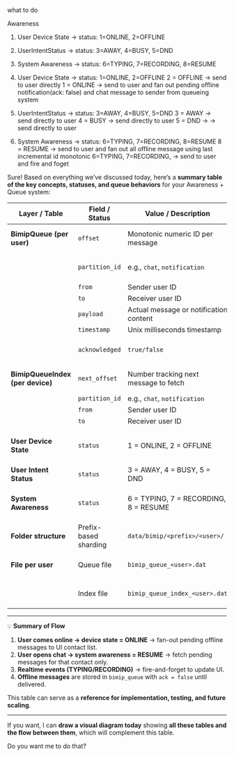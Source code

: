 what to do

Awareness

1. User Device State → status: 1=ONLINE, 2=OFFLINE
2. UserIntentStatus → status: 3=AWAY, 4=BUSY, 5=DND
3. System Awareness → status: 6=TYPING, 7=RECORDING, 8=RESUME

4. User Device State → status: 1=ONLINE, 2=OFFLINE
   2 = OFFLINE -> send to user directly
   1 = ONLINE -> send to user and fan out pending offline notification(ack: false) and chat message to sender from queueing system

5. UserIntentStatus → status: 3=AWAY, 4=BUSY, 5=DND
   3 = AWAY -> send directly to user
   4 = BUSY -> send directly to user
   5 = DND -> -> send directly to user

6. System Awareness → status: 6=TYPING, 7=RECORDING, 8=RESUME
   8 = RESUME -> send to user and fan out all offline message using last incremental id monotonic
   6=TYPING, 7=RECORDING, -> send to user and fire and foget

Sure! Based on everything we’ve discussed today, here’s a **summary table of the key concepts, statuses, and queue behaviors** for your Awareness + Queue system:

| Layer / Table                    | Field / Status        | Value / Description                    | Behavior                                                              |
| -------------------------------- | --------------------- | -------------------------------------- | --------------------------------------------------------------------- |
| **BimipQueue (per user)**        | `offset`              | Monotonic numeric ID per message       | Used to track message order and last fetched position                 |
|                                  | `partition_id`        | e.g., `chat`, `notification`           | Identifies which type of queue the message belongs to                 |
|                                  | `from`                | Sender user ID                         |                                                                       |
|                                  | `to`                  | Receiver user ID                       |                                                                       |
|                                  | `payload`             | Actual message or notification content |                                                                       |
|                                  | `timestamp`           | Unix milliseconds timestamp            |                                                                       |
|                                  | `acknowledged`        | `true/false`                           | Indicates whether the message was delivered/processed                 |
| **BimipQueueIndex (per device)** | `next_offset`         | Number tracking next message to fetch  | Ensures each device fetches messages **idempotently**                 |
|                                  | `partition_id`        | e.g., `chat`, `notification`           |                                                                       |
|                                  | `from`                | Sender user ID                         |                                                                       |
|                                  | `to`                  | Receiver user ID                       |                                                                       |
| **User Device State**            | `status`              | 1 = ONLINE, 2 = OFFLINE                | ONLINE → fan-out pending messages; OFFLINE → direct send only         |
| **User Intent Status**           | `status`              | 3 = AWAY, 4 = BUSY, 5 = DND            | Direct send only                                                      |
| **System Awareness**             | `status`              | 6 = TYPING, 7 = RECORDING, 8 = RESUME  | TYPING/RECORDING → fire-and-forget; RESUME → fan-out pending messages |
| **Folder structure**             | Prefix-based sharding | `data/bimip/<prefix>/<user>/`          | Distributes users evenly across 256 folders                           |
| **File per user**                | Queue file            | `bimip_queue_<user>.dat`               | Stores messages as Base64-encoded lines                               |
|                                  | Index file            | `bimip_queue_index_<user>.dat`         | Tracks next_offset per (partition_id, from, to)                       |

---

💡 **Summary of Flow**

1. **User comes online → device state = ONLINE** → fan-out pending offline messages to UI contact list.
2. **User opens chat → system awareness = RESUME** → fetch pending messages for that contact only.
3. **Realtime events (TYPING/RECORDING)** → fire-and-forget to update UI.
4. **Offline messages** are stored in `bimip_queue` with `ack = false` until delivered.

This table can serve as a **reference for implementation, testing, and future scaling**.

---

If you want, I can **draw a visual diagram today** showing **all these tables and the flow between them**, which will complement this table.

Do you want me to do that?
